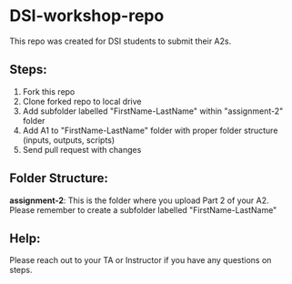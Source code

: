 # DSI-workshop-repo
This repo was created for DSI students to submit their A2s.

## Steps:
1. Fork this repo
2. Clone forked repo to local drive
3. Add subfolder labelled "FirstName-LastName" within "assignment-2" folder
4. Add A1 to "FirstName-LastName" folder with proper folder structure (inputs, outputs, scripts)
5. Send pull request with changes

## Folder Structure:
**assignment-2**:
This is the folder where you upload Part 2 of your A2. Please remember to create a subfolder labelled "FirstName-LastName"

## Help:
Please reach out to your TA or Instructor if you have any questions on steps.